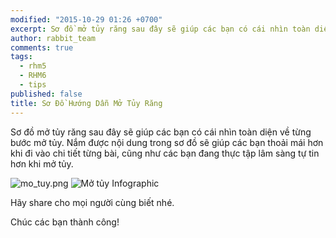```yaml
---
modified: "2015-10-29 01:26 +0700"
excerpt: Sơ đồ mở tủy răng sau đây sẽ giúp các bạn có cái nhìn toàn diện về từng bước mở tủy
author: rabbit_team
comments: true
tags: 
  - rhm5
  - RHM6
  - tips
published: false
title: Sơ Đồ Hướng Dẫn Mở Tủy Răng
---
```


Sơ đồ mở tủy răng sau đây sẽ giúp các bạn có cái nhìn toàn diện về từng bước mở tủy.
Nắm được nội dung trong sơ đồ sẽ giúp các bạn thoải mái hơn khi đi vào chi tiết từng bài, cũng như các bạn đang thực tập lâm sàng tự tin hơn khi mở tủy.

![mo_tuy.png]({{site.baseurl}}/images/posts/mo_tuy.png)
![Mở tủy Infographic]({{site.baseurl}}/images/posts/mo_tuy.png)

Hãy share cho mọi người cùng biết nhé.

Chúc các bạn thành công!